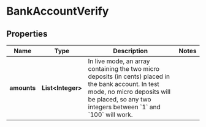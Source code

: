 

# BankAccountVerify


## Properties

Name | Type | Description | Notes
------------ | ------------- | ------------- | -------------
**amounts** | **List&lt;Integer&gt;** | In live mode, an array containing the two micro deposits (in cents) placed in the bank account. In test mode, no micro deposits will be placed, so any two integers between &#x60;1&#x60; and &#x60;100&#x60; will work. | 



